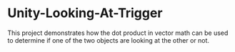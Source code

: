 # Unity-Looking-At-Trigger

This project demonstrates how the dot product in vector math can be used to determine if one of the two objects are looking at the other or not.

